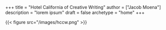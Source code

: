 +++
title = "Hotel California of Creative Writing"
author = ["Jacob Moena"]
description = "lorem ipsum"
draft = false
archetype = "home"
+++

{{< figure src="/images/hccw.png" >}}
